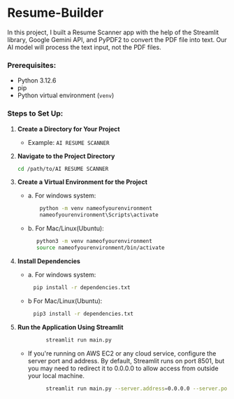 # Resume-Builder

In this project, I built a Resume Scanner app with the help of the Streamlit library, Google Gemini API, and PyPDF2 to convert the PDF file into text. Our AI model will process the text input, not the PDF files.

### Prerequisites:

- Python 3.12.6
- pip
- Python virtual environment (`venv`)

### Steps to Set Up:

1. **Create a Directory for Your Project**

   - Example: `AI RESUME SCANNER`

2. **Navigate to the Project Directory**

   ```bash
   cd /path/to/AI RESUME SCANNER
   ```
3. **Create a Virtual Environment for the Project**

    - a. For windows system:
   ```bash
          python -m venv nameofyourenvironment
          nameofyourenvironment\Scripts\activate
   ```

    - b. For Mac/Linux(Ubuntu):
   ```bash
         python3 -m venv nameofyourenvironment
         source nameofyourenvironment/bin/activate
   ```
4. **Install Dependencies**

    - a. For windows system:
   ```bash
        pip install -r dependencies.txt
   ```
   - b  For Mac/Linux(Ubuntu):
   ```bash
        pip3 install -r dependencies.txt
   ```
5. **Run the Application Using Streamlit**
   ```bash
            streamlit run main.py
   ```

   - If you're running on AWS EC2 or any cloud service, configure the server port and address. By default, Streamlit runs on port 8501, but you may need to redirect it to 0.0.0.0 to allow access from outside your local machine.

   ```bash
            streamlit run main.py --server.address=0.0.0.0 --server.port=8501
   ```




